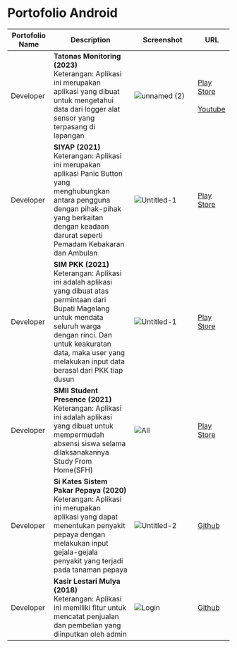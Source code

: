 # Portofolio Android

| Portofolio Name<img width=100/> | Description<img width=1500/>| Screenshot<img width=1500/> | URL<img width=100/>|
| --- | --------------------------- | ----------- | - |
| Developer | **Tatonas Monitoring (2023)** <br/> Keterangan: Aplikasi ini merupakan aplikasi yang dibuat untuk mengetahui data dari logger alat sensor yang terpasang di lapangan | ![unnamed (2)](https://github.com/asapdevelop/TestPos/assets/52349950/367f431c-f418-4f49-9b3b-0450bc5eed55) | [Play Store](https://play.google.com/store/apps/details?id=co.id.tatonas_monitoring) <br/><br/> [Youtube](https://www.youtube.com/watch?v=hhtKkf6jD0o) |
| Developer | **SIYAP (2021)** <br/> Keterangan: Aplikasi ini merupakan aplikasi Panic Button yang menghubungkan antara pengguna dengan pihak-pihak yang berkaitan dengan keadaan darurat seperti Pemadam Kebakaran dan Ambulan | ![Untitled-1](https://github.com/asapdevelop/TestPos/assets/52349950/08255b86-dfc7-47d4-8e76-9ccc41ffb253) | [Play Store](https://play.google.com/store/apps/details?id=com.kominfo.panicapp) |
| Developer | **SIM PKK (2021)** <br/> Keterangan: Aplikasi ini adalah aplikasi yang dibuat atas permintaan dari Bupati Magelang untuk mendata seluruh warga dengan rinci. Dan untuk keakuratan data, maka user yang melakukan input data berasal dari PKK tiap dusun | ![Untitled-1](https://github.com/asapdevelop/TestPos/assets/52349950/375698af-574e-4bf0-b91f-7bf83bd8a3e3) | [Play Store](https://play.google.com/store/apps/details?id=com.supradesa.supradesa_pkk) |
| Developer | **SMII Student Presence (2021)** <br/> Keterangan: Aplikasi ini adalah aplikasi yang dibuat untuk mempermudah absensi siswa selama dilaksanakannya Study From Home(SFH) | ![All](https://github.com/asapdevelop/TestPos/assets/52349950/f616ec83-9e98-4242-a8af-bf004d83d6de) | [Play Store](https://play.google.com/store/apps/details?id=com.asapdev.smiistudentpresence) |
| Developer | **Si Kates Sistem Pakar Pepaya (2020)** <br/> Keterangan: Aplikasi ini merupakan aplikasi yang dapat menentukan penyakit pepaya dengan melakukan input gejala-gejala penyakit yang terjadi pada tanaman pepaya | ![Untitled-2](https://github.com/asapdevelop/TestPos/assets/52349950/8d081f7a-c8e8-416a-b712-6abd4ad68a7c) | [Github](https://github.com/asapdevelop/SistemPakarPepaya) |
| Developer | **Kasir Lestari Mulya (2018)** <br/> Keterangan: Aplikasi ini memiliki fitur untuk mencatat penjualan dan pembelian yang diinputkan oleh admin | ![Login](https://github.com/asapdevelop/KasirLestariMulya/assets/52349950/710f0a41-a624-4269-8618-ba593d6e0bda) | [Github](https://github.com/asapdevelop/KasirLestariMulya) |
